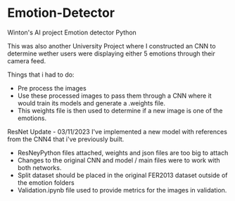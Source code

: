 # Emotion-Detector
Winton's AI project Emotion detector Python

This was also another University Project where I constructed an CNN to determine wether users were displaying either 5 emotions through their camera feed. 

Things that i had to do:
  - Pre process the images 
  - Use these processed images to pass them through a CNN where it would train its models and generate a .weights file.
  - This weights file is then used to determine if a new image is one of the emotions. 

ResNet Update - 03/11/2023 
I've implemented a new model with references from the CNN4 that i've previously built. 
 - ResNeyPython files attached, weights and json files are too big to attach
 - Changes to the original CNN and model / main files were to work with both networks.
 - Split dataset should be placed in the original FER2013 dataset outside of the emotion folders
 - Validation.ipynb file used to provide metrics for the images in validation.



